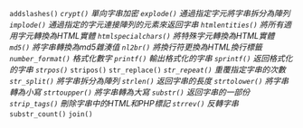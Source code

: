 `addslashes()`
*`crypt()` 單向字串加密*
*`explode()` 通過指定字元將字串拆分為陣列*
*`implode()` 通過指定的字元連接陣列的元素來返回字串*
*`htmlentities()` 將所有適用字元轉換為HTML實體*
*`htmlspecialchars()` 將特殊字元轉換為HTML實體*
*`md5()` 將字串轉換為md5雜湊值*
*`nl2br()` 將換行符更換為HTML換行標籤*
*`number_format()` 格式化數字*
*`printf()`	輸出格式化的字串*
*`sprintf()` 返回格式化的字串*
*`strpos()`*
`stripos()`
`str_replace()`
*`str_repeat()` 重覆指定字串的次數*
*`str_split()` 將字串拆分為陣列*
*`strlen()` 返回字串的長度*
*`strtolower()` 將字串轉為小寫*
*`strtoupper()` 將字串轉為大寫*
*`substr()` 返回字串的一部份*
*`strip_tags()` 刪除字串中的HTML和PHP標記*
*`strrev()` 反轉字串*
`substr_count()`
`join()`